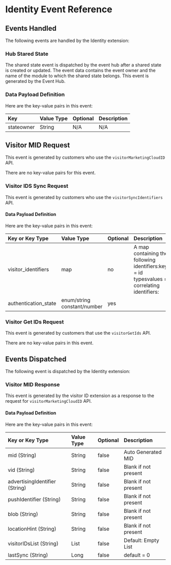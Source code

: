 # Identity Event Reference

## Events Handled

The following events are handled by the Identity extension:

### Hub Stared State

The shared state event is dispatched by the event hub after a shared state is created or updated. The event data contains the event owner and the name of the module to which the shared state belongs. This event is generated by the Event Hub.

### Data Payload Definition <a id="data-payload-definition"></a>

Here are the key-value pairs in this event:

| **Key** | **Value Type** | **Optional** | **Description** |
| :--- | :--- | :--- | :--- |
| stateowner | String | N/A | N/A |

## Visitor MID Request <a id="visitor-mid-request"></a>

This event is generated by customers who use the `visitorMarketingCloudID` API.

There are no key-value pairs for this event.

### Visitor IDS Sync Request

This event is generated by customers who use the `visitorSyncIdentifiers` API.

#### Data Payload Definition

Here are the key-value pairs in this event:

| **Key or Key Type** | **Value Type** | **Optional** | **Description** |
| :--- | :--- | :--- | :--- |
| visitor\_identifiers | map | no | A map containing the following identifiers:keys = id typesvalues = correlating identifiers: |
| authentication\_state | enum/string constant/number | yes | ​ |

### Visitor Get IDs Request

This event is generated by customers that use the `visitorGetIds` API.

There are no key-value pairs in this event.

## Events Dispatched

The following event is dispatched by the Identity extension:

### Visitor MID Response

This event is generated by the visitor ID extension as a response to the request for `visitorMarketingCloudID` API.

#### Data Payload Definition

Here are the key-value pairs in this event:

| **Key or Key Type** | **Value Type** | **Optional** | **Description** |
| :--- | :--- | :--- | :--- |
| mid \(String\) | String | false | Auto Generated MID |
| vid \(String\) | String | false | Blank if not present |
| advertisingIdentifier \(String\) | String | false | Blank if not present |
| pushIdentifier \(String\) | String | false | Blank if not present |
| blob \(String\) | String | false | Blank if not present |
| locationHint \(String\) | String | false | Blank if not present |
| visitorIDsList \(String\) | List | false | Default: Empty List |
| lastSync \(String\) | Long | false | default = 0 |

